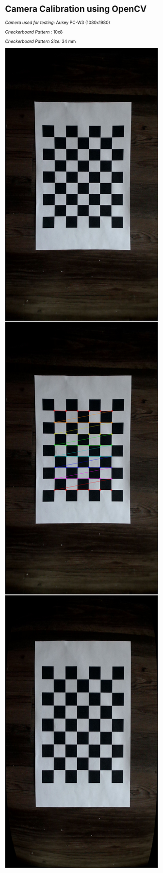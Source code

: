 # Camera Calibration using OpenCV

*Camera used for testing:* Aukey PC-W3 (1080x1980)

*Checkerboard Pattern :* 10x8

*Checkerboard Pattern Size:* 34 mm

![Original Image](https://github.com/nykabhishek/camera-calibration/blob/main/outputs/original.png)
![Chessboard Corners](https://github.com/nykabhishek/camera-calibration/blob/main/outputs/chess.png)
![Undistorted image](https://github.com/nykabhishek/camera-calibration/blob/main/outputs/undistorted_calibresult.png)
